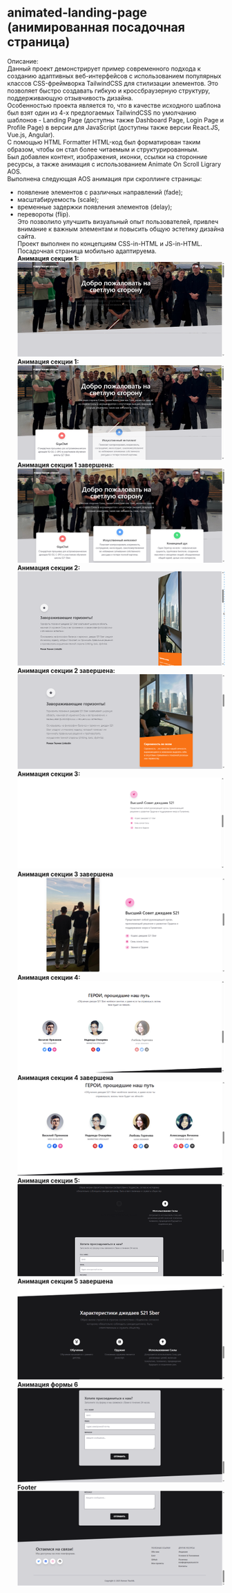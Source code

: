 # animated-landing-page (анимированная посадочная страница)
Описание:<br />
Данный проект демонстрирует пример современного подхода к созданию адаптивных веб-интерфейсов с использованием популярных классов CSS-фреймворка TailwindCSS для стилизации элементов. Это позволяет быстро создавать гибкую и кроссбраузерную структуру, поддерживающую отзывчивость дизайна.<br />
Особенностью проекта является то, что в качестве исходного шаблона был взят один из 4-х предлогаемых TailwindCSS по умолчанию шаблонов - Landing Page (доступны также Dashboard Page, Login Page и Profile Page) в версии для JavaScript (доступны также версии React.JS, Vue.js, Angular).<br />
С помощью HTML Formatter HTML-код был форматирован таким образом, чтобы он стал более читаемым и структурированным.<br />
Был добавлен контент, изображения, иконки, ссылки на сторонние ресурсы, а также анимация с использованием Animate On Scroll Ligrary AOS.<br />
Выполнена следующая AOS анимация при скроллинге страницы:<br />
  - появление элементов с различных направлений (fade);<br />
  - масштабируемость (scale);<br />
  - временные задержки появления элементов (delay);<br />
  - перевороты (flip).<br />
Это позволило улучшить визуальный опыт пользователей, привлеч внимание к важным элементам и повысить общую эстетику дизайна сайта.<br />
Проект выполнен по концепциям CSS-in-HTML и JS-in-HTML.<br />
Посадочная страница мобильно адаптируема.<br />
**Анимация секции 1:**<br />
!['Скриншот проекта 1'](img/screenshot01.PNG)<br />
**Анимация секции 1:**<br />
!['Скриншот проекта 1'](img/screenshot01_1.PNG)<br />
**Анимация секции 1 завершена:**<br />
!['Скриншот проекта 1'](img/screenshot02.PNG)<br />
**Анимация секции 2:**<br />
!['Скриншот проекта 1'](img/screenshot03.PNG)<br />
**Анимация секции 2 завершена:**<br />
!['Скриншот проекта 1'](img/screenshot04.PNG)<br />
**Анимация секции 3:**<br />
!['Скриншот проекта 1'](img/screenshot05.PNG)<br />
**Анимация секции 3 завершена**<br />
!['Скриншот проекта 1'](img/screenshot06.PNG)<br />
**Анимация секции 4:**<br />
!['Скриншот проекта 1'](img/screenshot07.PNG)<br />
**Анимация секции 4 завершена**<br />
!['Скриншот проекта 1'](img/screenshot08.PNG)<br />
**Анимация секции 5:**<br />
!['Скриншот проекта 1'](img/screenshot09.PNG)<br />
**Анимация секции 5 завершена**<br />
!['Скриншот проекта 1'](img/screenshot10.PNG)<br />
**Анимация формы 6**<br />
!['Скриншот проекта 1'](img/screenshot11.PNG)<br />
**Footer**<br />
!['Скриншот проекта 1'](img/screenshot12.PNG)<br />